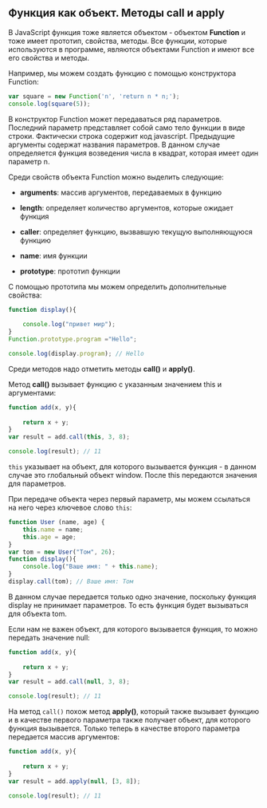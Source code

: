 ## Функция как объект. Методы call и apply

В JavaScript функция тоже является объектом - объектом **Function** и тоже имеет прототип, свойства, методы. Все функции, которые используются в программе, 
являются объектами Function и имеют все его свойства и методы.

Например, мы можем создать функцию с помощью конструктора Function:

```js
var square = new Function('n', 'return n * n;');
console.log(square(5));
```

В конструктор Function может передаваться ряд параметров. Последний параметр представляет собой само тело функции в виде строки. Фактически 
строка содержит код javascript. Предыдущие аргументы содержат названия параметров. В данном случае определяется функция возведения числа в квадрат, которая имеет один 
параметр n.

Среди свойств объекта Function можно выделить следующие:

- **arguments**: массив аргументов, передаваемых в функцию

- **length**: определяет количество аргументов, которые ожидает функция

- **caller**: определяет функцию, вызвавшую текущую выполняющуюся функцию

- **name**: имя функции

- **prototype**: прототип функции

С помощью прототипа мы можем определить дополнительные свойства:

```js
function display(){
    
    console.log("привет мир");
}
Function.prototype.program ="Hello";

console.log(display.program); // Hello
```

Среди методов надо отметить методы **call()** и **apply()**.

Метод **call()** вызывает функцию с указанным значением this и аргументами:

```js
function add(x, y){
    
    return x + y;
}
var result = add.call(this, 3, 8);

console.log(result); // 11
```

`this` указывает на объект, для которого вызывается функция - в данном случае это глобальный объект window. После this передаются значения для параметров.

При передаче объекта через первый параметр, мы можем ссылаться на него через ключевое слово `this`:

```js
function User (name, age) {
    this.name = name;
    this.age = age;
}
var tom = new User("Том", 26);
function display(){
    console.log("Ваше имя: " + this.name);
}
display.call(tom); // Ваше имя: Том
```

В данном случае передается только одно значение, поскольку функция display не принимает параметров. То есть функция будет вызываться для объекта tom.

Если нам не важен объект, для которого вызывается функция, то можно передать значение null:

```js
function add(x, y){
    
    return x + y;
}
var result = add.call(null, 3, 8);

console.log(result); // 11
```

На метод `call()` похож метод **apply()**, который также вызывает функцию и в качестве первого параметра также 
получает объект, для которого функция вызывается. Только теперь в качестве второго параметра передается массив аргументов:

```js
function add(x, y){
    
    return x + y;
}
var result = add.apply(null, [3, 8]);

console.log(result); // 11
```

